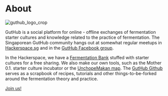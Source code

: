 # About

![guthub_logo_crop](https://cloud.githubusercontent.com/assets/14889513/10266362/fb88ffb4-6a8e-11e5-8575-d32969098221.jpg)

GutHub is a social platform for online - offline exchanges of fermentation starter cultures and knowledge related to the practice of fermentation. The Singaporean GutHub community hangs out at somewhat regular meetups in [Hackerspace.sg](http://hackerspace.sg/) and in the [GutHub Facebook group](http://www.facebook.com/groups/guthub/). 

In the Hackerspace, we have a [Fermentation Bank](http://github.com/foodguthub/Bank) stuffed with starter cultures for a free sharing. We also make our own tools, such as the Mother 0.1. starter culture incubator or the [UnchopeMakan map](http://www.google.com/maps/d/u/0/edit?mid=zCoDc3SSi24I.korG11Dfhm4A). The [GutHub Github](http://github.com/foodguthub) serves as a scrapbook of recipes, tutorials and other things-to-be-forked around the fermentation theory and practice.

[Join us!](http://github.com/foodguthub/About/blob/master/Contact)




